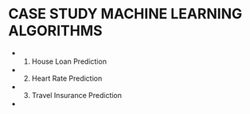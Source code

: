 # CASE STUDY MACHINE LEARNING ALGORITHMS
* 1. House Loan Prediction
* 2. Heart Rate Prediction
* 3. Travel Insurance Prediction
* 
